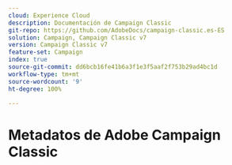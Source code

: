 ```yaml
---
cloud: Experience Cloud
description: Documentación de Campaign Classic
git-repo: https://github.com/AdobeDocs/campaign-classic.es-ES
solution: Campaign, Campaign Classic v7
version: Campaign Classic v7
feature-set: Campaign
index: true
source-git-commit: dd6bcb16fe41b6a3f1e3f5aaf2f753b29ad4bc1d
workflow-type: tm+mt
source-wordcount: '9'
ht-degree: 100%

---
```



# Metadatos de Adobe Campaign Classic

